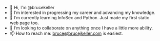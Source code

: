 - 👋 Hi, I’m @brucekeller
- 👀 I’m interested in progressing my career and advancing my knowledge.
- 🌱 I’m currently learning InfoSec and Python. Just made my first static web page too. 
- 💞️ I’m looking to collaborate on anything once I have a little more ability.
- 📫 How to reach me: bruce@brucejkeller.com is easiest. 

<!---
brucekeller/brucekeller is a ✨ special ✨ repository because its `README.md` (this file) appears on your GitHub profile.
You can click the Preview link to take a look at your changes.
--->
